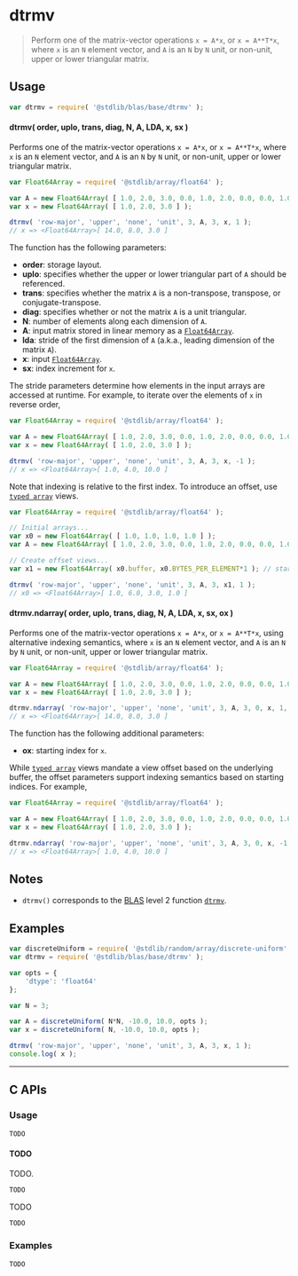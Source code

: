 <!--

@license Apache-2.0

Copyright (c) 2024 The Stdlib Authors.

Licensed under the Apache License, Version 2.0 (the "License");
you may not use this file except in compliance with the License.
You may obtain a copy of the License at

   http://www.apache.org/licenses/LICENSE-2.0

Unless required by applicable law or agreed to in writing, software
distributed under the License is distributed on an "AS IS" BASIS,
WITHOUT WARRANTIES OR CONDITIONS OF ANY KIND, either express or implied.
See the License for the specific language governing permissions and
limitations under the License.

-->

# dtrmv

> Perform one of the matrix-vector operations `x = A*x`, or `x = A**T*x`, where `x` is an `N` element vector, and `A` is an `N` by `N` unit, or non-unit, upper or lower triangular matrix.

<section class = "usage">

## Usage

```javascript
var dtrmv = require( '@stdlib/blas/base/dtrmv' );
```

#### dtrmv( order, uplo, trans, diag, N, A, LDA, x, sx )

Performs one of the matrix-vector operations `x = A*x`, or `x = A**T*x`, where `x` is an `N` element vector, and `A` is an `N` by `N` unit, or non-unit, upper or lower triangular matrix.

```javascript
var Float64Array = require( '@stdlib/array/float64' );

var A = new Float64Array( [ 1.0, 2.0, 3.0, 0.0, 1.0, 2.0, 0.0, 0.0, 1.0 ] );
var x = new Float64Array( [ 1.0, 2.0, 3.0 ] );

dtrmv( 'row-major', 'upper', 'none', 'unit', 3, A, 3, x, 1 );
// x => <Float64Array>[ 14.0, 8.0, 3.0 ]
```

The function has the following parameters:

-   **order**: storage layout.
-   **uplo**: specifies whether the upper or lower triangular part of `A` should be referenced.
-   **trans**: specifies whether the matrix `A` is a non-transpose, transpose, or conjugate-transpose.
-   **diag**: specifies whether or not the matrix `A` is a unit triangular.
-   **N**: number of elements along each dimension of `A`.
-   **A**: input matrix stored in linear memory as a [`Float64Array`][mdn-float64array].
-   **lda**: stride of the first dimension of `A` (a.k.a., leading dimension of the matrix `A`).
-   **x**: input [`Float64Array`][mdn-float64array].
-   **sx**: index increment for `x`.

The stride parameters determine how elements in the input arrays are accessed at runtime. For example, to iterate over the elements of `x` in reverse order,

```javascript
var Float64Array = require( '@stdlib/array/float64' );

var A = new Float64Array( [ 1.0, 2.0, 3.0, 0.0, 1.0, 2.0, 0.0, 0.0, 1.0 ] );
var x = new Float64Array( [ 1.0, 2.0, 3.0 ] );

dtrmv( 'row-major', 'upper', 'none', 'unit', 3, A, 3, x, -1 );
// x => <Float64Array>[ 1.0, 4.0, 10.0 ]
```

Note that indexing is relative to the first index. To introduce an offset, use [`typed array`][mdn-typed-array] views.

<!-- eslint-disable stdlib/capitalized-comments -->

```javascript
var Float64Array = require( '@stdlib/array/float64' );

// Initial arrays...
var x0 = new Float64Array( [ 1.0, 1.0, 1.0, 1.0 ] );
var A = new Float64Array( [ 1.0, 2.0, 3.0, 0.0, 1.0, 2.0, 0.0, 0.0, 1.0 ] );

// Create offset views...
var x1 = new Float64Array( x0.buffer, x0.BYTES_PER_ELEMENT*1 ); // start at 2nd element

dtrmv( 'row-major', 'upper', 'none', 'unit', 3, A, 3, x1, 1 );
// x0 => <Float64Array>[ 1.0, 6.0, 3.0, 1.0 ]
```

#### dtrmv.ndarray( order, uplo, trans, diag, N, A, LDA, x, sx, ox )

Performs one of the matrix-vector operations `x = A*x`, or `x = A**T*x`, using alternative indexing semantics, where `x` is an `N` element vector, and `A` is an `N` by `N` unit, or non-unit, upper or lower triangular matrix.

```javascript
var Float64Array = require( '@stdlib/array/float64' );

var A = new Float64Array( [ 1.0, 2.0, 3.0, 0.0, 1.0, 2.0, 0.0, 0.0, 1.0 ] );
var x = new Float64Array( [ 1.0, 2.0, 3.0 ] );

dtrmv.ndarray( 'row-major', 'upper', 'none', 'unit', 3, A, 3, 0, x, 1, 0 );
// x => <Float64Array>[ 14.0, 8.0, 3.0 ]
```

The function has the following additional parameters:

-   **ox**: starting index for `x`.

While [`typed array`][mdn-typed-array] views mandate a view offset based on the underlying buffer, the offset parameters support indexing semantics based on starting indices. For example,

```javascript
var Float64Array = require( '@stdlib/array/float64' );

var A = new Float64Array( [ 1.0, 2.0, 3.0, 0.0, 1.0, 2.0, 0.0, 0.0, 1.0 ] );
var x = new Float64Array( [ 1.0, 2.0, 3.0 ] );

dtrmv.ndarray( 'row-major', 'upper', 'none', 'unit', 3, A, 3, 0, x, -1, 2 );
// x => <Float64Array>[ 1.0, 4.0, 10.0 ]
```

</section>

<!-- /.usage -->

<section class="notes">

## Notes

-   `dtrmv()` corresponds to the [BLAS][blas] level 2 function [`dtrmv`][dtrmv].

</section>

<!-- /.notes -->

<section class="examples">

## Examples

<!-- eslint no-undef: "error" -->

```javascript
var discreteUniform = require( '@stdlib/random/array/discrete-uniform' );
var dtrmv = require( '@stdlib/blas/base/dtrmv' );

var opts = {
    'dtype': 'float64'
};

var N = 3;

var A = discreteUniform( N*N, -10.0, 10.0, opts );
var x = discreteUniform( N, -10.0, 10.0, opts );

dtrmv( 'row-major', 'upper', 'none', 'unit', 3, A, 3, x, 1 );
console.log( x );
```

</section>

<!-- /.examples -->

<!-- C interface documentation. -->

* * *

<section class="c">

## C APIs

<!-- Section to include introductory text. Make sure to keep an empty line after the intro `section` element and another before the `/section` close. -->

<section class="intro">

</section>

<!-- /.intro -->

<!-- C usage documentation. -->

<section class="usage">

### Usage

```c
TODO
```

#### TODO

TODO.

```c
TODO
```

TODO

```c
TODO
```

</section>

<!-- /.usage -->

<!-- C API usage notes. Make sure to keep an empty line after the `section` element and another before the `/section` close. -->

<section class="notes">

</section>

<!-- /.notes -->

<!-- C API usage examples. -->

<section class="examples">

### Examples

```c
TODO
```

</section>

<!-- /.examples -->

</section>

<!-- /.c -->

<!-- Section for related `stdlib` packages. Do not manually edit this section, as it is automatically populated. -->

<section class="related">

</section>

<!-- /.related -->

<!-- Section for all links. Make sure to keep an empty line after the `section` element and another before the `/section` close. -->

<section class="links">

[blas]: http://www.netlib.org/blas

[dtrmv]: https://www.netlib.org/lapack/explore-html/d6/d1c/group__trmv_ga73370bd6dca01abe05d54ecd1d91ce9a.html#ga73370bd6dca01abe05d54ecd1d91ce9a

[mdn-float64array]: https://developer.mozilla.org/en-US/docs/Web/JavaScript/Reference/Global_Objects/Float64Array

[mdn-typed-array]: https://developer.mozilla.org/en-US/docs/Web/JavaScript/Reference/Global_Objects/TypedArray

</section>

<!-- /.links -->
